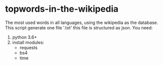 # topwords-in-the-wikipedia
The most used words in all languages, using the wikipedia as the database. 
This script generate one file '.txt' this file is structured as json. 
You need: 
<ol>
<li>
python 3.6+

</li>
<li>
install modules: 
<ul>
<li>
requests
</li>
<li>
bs4
</li>
<li>
time
</li>
</ul>
</ol>
